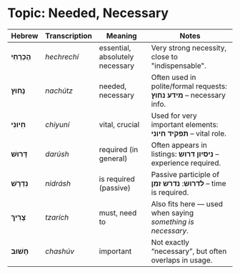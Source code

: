 # Topic: Needed, Necessary

| **Hebrew**      | **Transcription** | **Meaning**                     | **Notes**                                                   |
| ------------- | ----------------- | ------------------------------- | ------------------------------------------------------------------- |
| **הֶכְרֵחִי** | *hechrechí*        | essential, absolutely necessary | Very strong necessity, close to "indispensable".                    |
| **נָחוּץ**    | *nachútz*          | needed, necessary               | Often used in polite/formal requests: **מידע נחוץ** – necessary info. |
| **חִיוּנִי**  | *chiyuní*          | vital, crucial                  | Used for very important elements: **תפקיד חיוני** – vital role.       |
| **דָּרוּשׁ**  | *darúsh*          | required (in general)           | Often appears in listings: **ניסיון דרוש** – experience required.     |
| **נִדְרָשׁ**  | *nidrásh*         | is required (passive)           | Passive participle of **לדרוש**: **נדרש זמן** – time is required.       |
| **צָרִיךְ**   | *tzarích*         | must, need to                   | Also fits here — used when saying *something is necessary*.         |
| **חָשׁוּב**   | *chashúv*          | important                       | Not exactly “necessary”, but often overlaps in usage.               |
